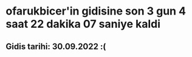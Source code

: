 # ofarukbicer'in gidisine son 3 gun 4 saat 22 dakika 07 saniye kaldi

## Gidis tarihi: 30.09.2022 :(